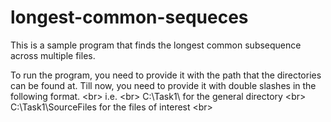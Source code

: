 # longest-common-sequeces

This is a sample program that finds the longest common subsequence across multiple files.

To run the program, you need to provide it with the path that the directories can be found at. Till now, you need to provide it with double slashes in the following format.
<br\>
i.e. 
<br\>
C:\\Task1\\             for the general directory
<br\>
C:\\Task1\\SourceFiles  for the files of interest
<br\>
